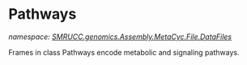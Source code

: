 ﻿# Pathways
_namespace: [SMRUCC.genomics.Assembly.MetaCyc.File.DataFiles](./index.md)_

Frames in class Pathways encode metabolic and signaling pathways.




